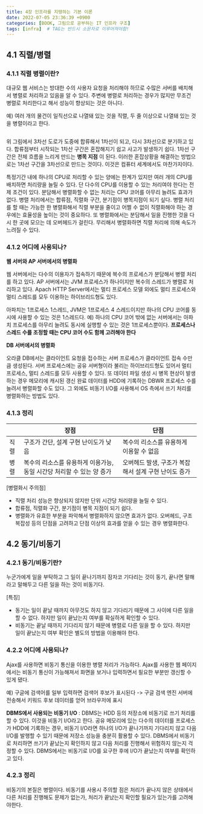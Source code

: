 ```yaml
---
title: 4장 인프라를 지탱하는 기본 이론
date: 2022-07-05 23:36:39 +0900
categories: [BOOK, 그림으로 공부하는 IT 인프라 구조]
tags: [infra]  # TAG는 반드시 소문자로 이루어져야함!
---
```


## 4.1 직렬/병렬
### 4.1.1 직렬 병렬이란?
대규모 웹 서비스는 방대한 수의 사용자 요청을 처리해야 하므로 수많은 서버를 배치해서 병렬로 처리하고 있음을 알 수 있다. 주변에 병렬로 처리하는 경우가 많지만 무조건 병렬로 처리한다고 해서 성능이 향상되는 것은 아니다.

예) 여러 개의 물건이 일직선으로 나열돼 있는 것을 직렬, 두 줄 이상으로 나열돼 있는 것을 병렬이라고 한다.

<img src="">

위 그림에서 3차선 도로가 도중에 합류해서 1차선이 되고, 다시 3차선으로 분기하고 있다. 합류점부터 시작되는 1차산 구간은 혼잡해지기 쉽고 사고가 발생하기 쉽다. 1차선 구간은 전체 흐름을 느리게 만드는 __병목 지점__ 이 된다.
이러한 혼잡상황을 해결하는 방법으로는 1차선 구간을 3차선으로 만드는 것이다. 이것은 컴퓨터 세계에서도 마찬가지이다.

특정기간 내에 하나의 CPU로 처리할 수 있는 양에는 한계가 있지만 여러 개의 CPU를 배치하면 처리량을 늘릴 수 있다. 단 다수의 CPU를 이용할 수 있는 처리여야 한다는 전제 조건이 있다. 분담해서 병렬화할 수 없는 처리는 CPU 코어를 아무리 늘려도 효과가 없다.
병렬 처리에서는 합류점, 직렬화 구간, 분기점이 병목지점이 되기 싶다. 병렬 처리를 할 때는 가능한 한 병렬화해서 직렬 부분을 줄이고 어쩔 수 없이 직렬화해야 하는 경우에는 효율성을 높이는 것이 중요하다. 또 병렬화에서는 분담해서 일을 진행한 것을 다시 한 곳에 모으는 데 오버헤드가 걸린다. 무리해서 병렬화하면 직렬 처리에 의해 속도가 느려질 수 있다.

### 4.1.2 어디에 사용되나?
__웹 서버와 AP 서버에서의 병렬화__

웹 서버에서는 다수의 이용자가 접속하기 때문에 복수의 프로세스가 분담해서 병렬 처리를 하고 있다. AP 서버에서는 JVM 프로세스가 하나이지만 복수의 스레드가 병렬로 처리하고 있다. Apach HTTP Server에서는 멀티 프로세스 모델 외에도 멀티 프로세스와 멀티 스레드를 모두 이용하는 하이브리드형도 있다.

아파치는 1프로세스 1스레드, JVM은 1프로세스 4 스레드이지만 하나의 CPU 코어를 동시에 사용할 수 있는 것은 1스레드다.
예) 하나의 CPU 코어 밖에 없는 서버에서는 아파치 프로세스를 아무리 늘려도 동시에 실행할 수 있는 것은 1프로세스뿐이다. __프로세스나 스레드 수를 조정할 때는 CPU 코어 수도 함께 고려해야 한다__

__DB 서버에서의 병렬화__

오라클 DB에서는 클라이언트 요청을 접수하는 서버 프로세스가 클라이언트 접속 수만큼 생성된다. 서버 프로세스에는 공유 서버형이라 불리는 하이브리드형도 있어서 멀티 프로세스, 멀티 스레드를 모두 사용할 수 있다.
또 데이터 파일 생성 시 병목 현상이 발생하는 경우 메모리에 캐시된 갱신 완료 데이터를 HDD에 기록하는 DBWR 프로세스 수를 늘려서 병렬화할 수도 있다. 그 외에도 비동기 I/O를 사용해서 OS 측에서 쓰기 처리를 병렬화하는 방법도 있다.

### 4.1.3 정리
|     | 장점                                       | 단점                              |
|-----|------------------------------------------|---------------------------------|
| 직렬  | 구조가 간단, 설계 구현 난이도가 낮음                    | 복수의 리소스를 유용하게 이용할 수 없음          |
| 병렬  | 복수의 리소스를 유용하게 이용가능, 동일 시간당 처리할 수 있는 양 증가 | 오버헤드 발생, 구조가 복잡해서 설계 구현 난이도 증가  |

[병렬화시 주의점]
* 직렬 처리 성능은 향상되지 않지만 단위 시간당 처리량을 늘릴 수 있다.
* 합류점, 직렬화 구간, 분기점이 병목 지점이 되기 쉽다.
* 병렬화가 유효한 부분을 파악해서 병렬화하지 않으면 효과가 없다. 오버헤드, 구조 복잡성 등의 단점을 고려하고 단점 이상의 효과를 얻을 수 있는 경우 병렬화한다.

## 4.2 동기/비동기
### 4.2.1 동기/비동기란?
누군가에게 일을 부탁하고 그 일이 끝나기까지 잠자코 기다리는 것이 동기, 끝나면 말해 라고 말해두고 다른 일을 하는 것이 비동기다.

[특징]
* 동기는 일이 끝날 때까지 아무것도 하지 않고 기다리기 때문에 그 사이에 다른 일을 할 수 없다. 하지만 일이 끝났는지 여부를 확실하게 확인할 수 있다.
* 비동기는 끝날 때까지 기다리지 않기 때문에 병렬로 다른 일을 할 수 있다. 하지만 일이 끝났는지 여부 확인은 별도의 방법을 이용해야 한다.

### 4.2.2 어디에 사용되나?
Ajax를 사용하면 비동기 통신을 이용한 병렬 처리가 가능하다. Ajax를 사용한 웹 페이지에서는 비동기 통신이 가능해져서 화면을 보거나 입력하면서 필요한 부분만 갱신할 수 있게 됐다.

예) 구글에 검색어를 일부 입력하면 검색어 후보가 표시된다 -> 구글 검색 엔진 서버에 전송해서 키워드 후보 데이터를 얻어 브라우저에 표시

__DBMS에서 사용되는 비동기 I/O__ : DBMS는 HDD 등의 저장소에 비동기로 쓰기 처리를 할 수 있다. 이것을 비동기 I/O라고 한다. 공유 메모리에 있는 다수의 데이터를 프로세스가 HDD에 기록하는 경우, 비동기 I/O라면 하나의 I/O가 끝나기까지 기다리지 않고 다음 I/O를 발행할 수 있기 때문에 저장소 성능을 충분히 활용할 수 있다.
DBMS에서 비동기로 처리하면 쓰기가 끝났는지 확인하지 않고 다음 처리를 진행해서 위험하지 않는지 걱정할 수 있다. DBMS에서는 비동기로 I/O를 요구한 후에 I/O가 끝났는지 여부를 확인하고 있다.

### 4.2.3 정리
비동기의 본질은 병렬이다. 비동기를 사용시 주의할 점은 처리가 끝나지 않은 상태에서 다른 처리를 진행해도 문제가 없는가, 처리가 끝났는지 확인할 필요가 있는가를 고려해야한다.
